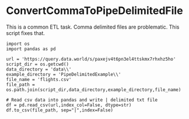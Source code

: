 # ConvertCommaToPipeDelimitedFile

This is a common ETL task. Comma delimited files are problematic. This script fixes that.

```text
import os
import pandas as pd

url = 'https://query.data.world/s/paxejv4t6pn3el4ttskmx7rhxhz5ho'
script_dir = os.getcwd()
data_directory = 'data\\'
example_directory = 'PipeDelimitedExample\\'
file_name = 'flights.csv'
file_path = os.path.join(script_dir,data_directory,example_directory,file_name)

# Read csv data into pandas and write | delimited txt file
df = pd.read_csv(url,index_col=False, dtype=str)
df.to_csv(file_path, sep="|",index=False)
```



